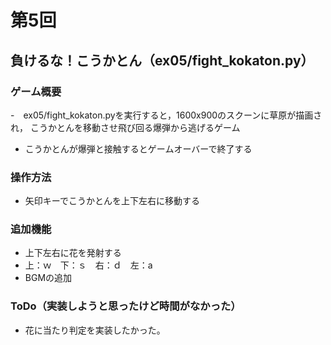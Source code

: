 # 第5回
## 負けるな！こうかとん（ex05/fight_kokaton.py）
### ゲーム概要
-　ex05/fight_kokaton.pyを実行すると，1600x900のスクーンに草原が描画され，
こうかとんを移動させ飛び回る爆弾から逃げるゲーム
- こうかとんが爆弾と接触するとゲームオーバーで終了する
### 操作方法
- 矢印キーでこうかとんを上下左右に移動する
### 追加機能
- 上下左右に花を発射する　
- 上：ｗ　下：ｓ　右：ｄ　左：a
- BGMの追加
### ToDo（実装しようと思ったけど時間がなかった）
- 花に当たり判定を実装したかった。